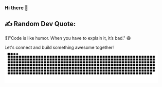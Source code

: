 ### Hi there 👋

## ✍️ Random Dev Quote:
![]"Code is like humor. When you have to explain it, it’s bad." 😄

Let's connect and build something awesome together!
![Snake animation](https://github.com/rehmange/rehmange/blob/main/grid-snake.svg)
<!--
**rehmange/rehmange** is a ✨ _special_ ✨ repository because its `README.md` (this file) appears on your GitHub profile.

Here are some ideas to get you started:

- 🔭 I’m currently working on ...
- 🌱 I’m currently learning ...
- 👯 I’m looking to collaborate on ...
- 🤔 I’m looking for help with ...
- 💬 Ask me about ...
- 📫 How to reach me: ...
- 😄 Pronouns: ...
- ⚡ Fun fact: ...
-->
